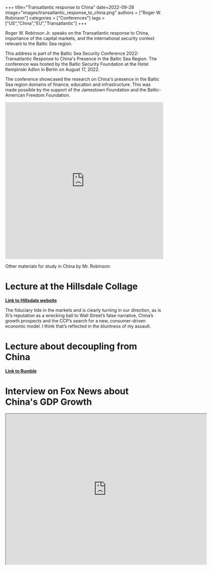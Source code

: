 +++
title="Transatlantic response to China"
date=2022-09-28
image="images/transatlantic_response_to_china.png"
authors = ["Roger W. Robinson"]
categories = ["Conferences"]
tags = ["US","China","EU","Transatlantic"]
+++


Roger W. Robinson Jr. speaks on the Transatlantic response to China, importance of the capital markets, and the international security context relevant to the Baltic Sea region.

This address is part of the Baltic Sea Security Conference 2022: Transatlantic Response to China's Presence in the Baltic Sea Region. The conference was hosted by the Baltic Security Foundation at the Hotel Kempinski Adlon in Berlin on August 17, 2022.

The conference showcased the research on China's presence in the Baltic Sea region domains of finance, education and infrastructure. This was made possible by the support of the Jamestown Foundation and the Baltic-American Freedom Foundation.

<iframe width="100%" height="500" src="https://www.youtube.com/embed/AII_LPO6RA8" frameborder="0" allow="accelerometer; autoplay; clipboard-write; encrypted-media; gyroscope; picture-in-picture" allowfullscreen></iframe>

Other materials for study in China by Mr. Robinson:

# Lecture at the Hillsdale Collage

**[Link to Hillsdale website](https://hillsdale.app.box.com/s/9pm6g710yh7gwavh462z5q1swrtb1wsv)**

The fiduciary tide in the markets and is clearly turning in our direction, as is Xi’s reputation as a wrecking ball to Wall Street’s false narrative, China’s growth prospects and the CCP’s search for a new, consumer-driven economic model. I think that’s reflected in the bluntness of my assault.

# Lecture about decoupling from China

**[Link to Rumble](https://rumble.com/v1lx49o-roger-robinson-the-case-for-decoupling-from-china-stop-underwriting-our-ene.html)**

# Interview on Fox News about China's GDP Growth

<iframe src="https://drive.google.com/file/d/12elaXJoEDF_5o4QT27qZF0wDbMN97Xc1/preview" width="640" height="480" allow="autoplay"></iframe>


